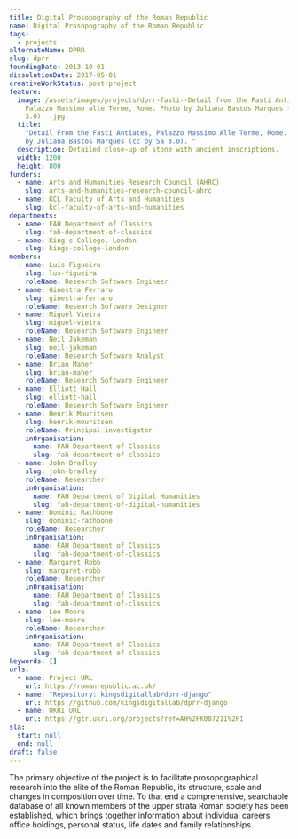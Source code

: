 ```yaml
---
title: Digital Prosopography of the Roman Republic
name: Digital Prosopography of the Roman Republic
tags:
  - projects
alternateName: DPRR
slug: dprr
foundingDate: 2013-10-01
dissolutionDate: 2017-05-01
creativeWorkStatus: post-project
feature:
  image: /assets/images/projects/dprr-fasti--Detail from the Fasti Antiates,
    Palazzo Massimo alle Terme, Rome. Photo by Juliana Bastos Marques (CC BY-SA
    3.0). .jpg
  title:
    "Detail From the Fasti Antiates, Palazzo Massimo Alle Terme, Rome. Photo
    by Juliana Bastos Marques (cc by Sa 3.0). "
  description: Detailed close-up of stone with ancient inscriptions.
  width: 1200
  height: 800
funders:
  - name: Arts and Humanities Research Council (AHRC)
    slug: arts-and-humanities-research-council-ahrc
  - name: KCL Faculty of Arts and Humanities
    slug: kcl-faculty-of-arts-and-humanities
departments:
  - name: FAH Department of Classics
    slug: fah-department-of-classics
  - name: King's College, London
    slug: kings-college-london
members:
  - name: Luís Figueira
    slug: lus-figueira
    roleName: Research Software Engineer
  - name: Ginestra Ferraro
    slug: ginestra-ferraro
    roleName: Research Software Designer
  - name: Miguel Vieira
    slug: miguel-vieira
    roleName: Research Software Engineer
  - name: Neil Jakeman
    slug: neil-jakeman
    roleName: Research Software Analyst
  - name: Brian Maher
    slug: brian-maher
    roleName: Research Software Engineer
  - name: Elliott Hall
    slug: elliott-hall
    roleName: Research Software Engineer
  - name: Henrik Mouritsen
    slug: henrik-mouritsen
    roleName: Principal investigator
    inOrganisation:
      name: FAH Department of Classics
      slug: fah-department-of-classics
  - name: John Bradley
    slug: john-bradley
    roleName: Researcher
    inOrganisation:
      name: FAH Department of Digital Humanities
      slug: fah-department-of-digital-humanities
  - name: Dominic Rathbone
    slug: dominic-rathbone
    roleName: Researcher
    inOrganisation:
      name: FAH Department of Classics
      slug: fah-department-of-classics
  - name: Margaret Robb
    slug: margaret-robb
    roleName: Researcher
    inOrganisation:
      name: FAH Department of Classics
      slug: fah-department-of-classics
  - name: Lee Moore
    slug: lee-moore
    roleName: Researcher
    inOrganisation:
      name: FAH Department of Classics
      slug: fah-department-of-classics
keywords: []
urls:
  - name: Project URL
    url: https://romanrepublic.ac.uk/
  - name: "Repository: kingsdigitallab/dprr-django"
    url: https://github.com/kingsdigitallab/dprr-django
  - name: UKRI URL
    url: https://gtr.ukri.org/projects?ref=AH%2FK007211%2F1
sla:
  start: null
  end: null
draft: false
---
```


The primary objective of the project is to facilitate prosopographical research into the elite of the Roman Republic, its structure, scale and changes in composition over time. To that end a comprehensive, searchable database of all known members of the upper strata Roman society has been established, which brings together information about individual careers, office holdings, personal status, life dates and family relationships.
